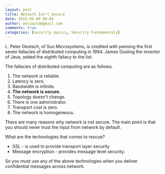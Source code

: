 ```yaml
---
layout: post
title: Network Isn't Secure
date: 2015-05-08 06:04
author: weliwita@gmail.com
comments: true
categories: [security basics, Security Fundamentals]
---
```

L. Peter Deutsch, of Sun Microsystems, is credited with penning the first seven fallacies of distributed computing in 1994.  James Gosling the inventor of Java, added the eighth fallacy to the list.

The fallacies of distributed computing are as follows.

<ol>
	<li>The network is reliable.</li>
	<li>Latency is zero.</li>
	<li>Bandwidth is infinite.</li>
	<li><b>The network is secure.</b></li>
	<li>Topology doesn't change.</li>
	<li>There is one administrator.</li>
	<li>Transport cost is zero.</li>
	<li>The network is homogeneous.</li>
</ol>

There are many reasons why network is not secure. The main point is that you should never trust the input from network by default. 

What are the technologies that comes to rescue?
<ul>
	<li>SSL - is used to provide transport layer security</li>
	<li>Message encryption - provides message level security.</li>
</ul>


So you must use any of the above technologies when you deliver confidential messages across network. 
